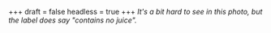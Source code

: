 
+++
draft = false
headless = true
+++
_It's a bit hard to see in this photo, but the label does say "contains no juice"._
